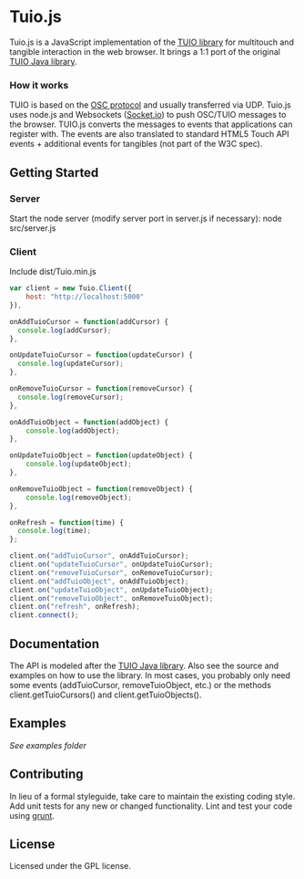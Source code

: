 # Tuio.js

Tuio.js is a JavaScript implementation of the [TUIO library](http://www.tuio.org) for multitouch and tangible interaction in the web browser. It brings a 1:1 port of the original [TUIO Java library](http://www.tuio.org/?java). 

### How it works
TUIO is based on the [OSC protocol](http://opensoundcontrol.org/) and usually transferred via UDP. Tuio.js uses node.js and Websockets ([Socket.io](http://socket.io/)) to push OSC/TUIO messages to the browser. TUIO.js converts the messages to events that applications can register with. The events are also translated to standard HTML5 Touch API events + additional events for tangibles (not part of the W3C spec).

## Getting Started
### Server
Start the node server (modify server port in server.js if necessary):
node src/server.js

### Client
Include dist/Tuio.min.js

```javascript
var client = new Tuio.Client({
    host: "http://localhost:5000"
}),

onAddTuioCursor = function(addCursor) {
  console.log(addCursor);
},

onUpdateTuioCursor = function(updateCursor) {
  console.log(updateCursor);
},

onRemoveTuioCursor = function(removeCursor) {
  console.log(removeCursor);
},

onAddTuioObject = function(addObject) {
    console.log(addObject);
},

onUpdateTuioObject = function(updateObject) {
    console.log(updateObject);
},

onRemoveTuioObject = function(removeObject) {
    console.log(removeObject);
},

onRefresh = function(time) {
  console.log(time);
};

client.on("addTuioCursor", onAddTuioCursor);
client.on("updateTuioCursor", onUpdateTuioCursor);
client.on("removeTuioCursor", onRemoveTuioCursor);
client.on("addTuioObject", onAddTuioObject);
client.on("updateTuioObject", onUpdateTuioObject);
client.on("removeTuioObject", onRemoveTuioObject);
client.on("refresh", onRefresh);
client.connect();
```

## Documentation
The API is modeled after the [TUIO Java library](http://www.tuio.org/?java). Also see the source and examples on how to use the library. In most cases, you probably only need some events (addTuioCursor, removeTuioObject, etc.) or the methods client.getTuioCursors() and client.getTuioObjects().

## Examples
_See examples folder_

## Contributing
In lieu of a formal styleguide, take care to maintain the existing coding style. Add unit tests for any new or changed functionality. Lint and test your code using [grunt](https://github.com/cowboy/grunt).

## License
Licensed under the GPL license.